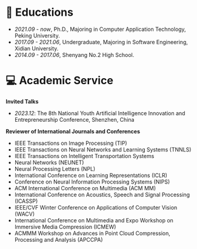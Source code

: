 
# 📖 Educations
- *2021.09 - now*, Ph.D., Majoring in Computer Application Technology, Peking University.
- *2017.09 - 2021.06*, Undergraduate, Majoring in Software Engineering, Xidian University.
- *2014.09 - 2017.06*, Shenyang No.2 High School.

# 💻 Academic Service

**Invited Talks**
- *2023.12*: The 8th National Youth Artificial Intelligence Innovation and Entrepreneurship Conference, Shenzhen, China

**Reviewer of International Journals and Conferences**
- IEEE Transactions on Image Processing (TIP)
- IEEE Transactions on Neural Networks and Learning Systems (TNNLS)
- IEEE Transactions on Intelligent Transportation Systems
- Neural Networks (NEUNET)
- Neural Processing Letters (NPL)
- International Conference on Learning Representations (ICLR)
- Conference on Neural Information Processing Systems (NIPS)
- ACM International Conference on Multimedia (ACM MM)
- International Conference on Acoustics, Speech and Signal Processing (ICASSP)
- IEEE/CVF Winter Conference on Applications of Computer Vision (WACV)
- International Conference on Multimedia and Expo Workshop on Immersive Media Compression (ICMEW)
- ACMMM Workshop on Advances in Point Cloud Compression, Processing and Analysis (APCCPA)
